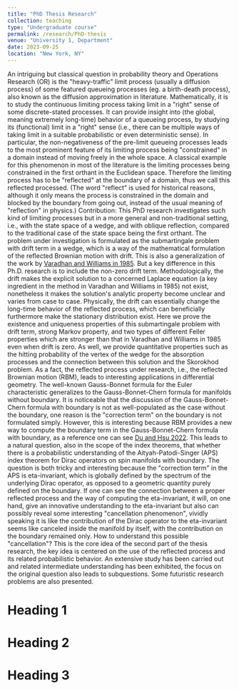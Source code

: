 ```yaml
---
title: "PhD Thesis Research"
collection: teaching
type: "Undergraduate course"
permalink: /research/PhD-thesis
venue: "University 1, Department"
date: 2023-09-25
location: "New York, NY"
---
```


An intriguing but classical question in probability theory and Operations Research (OR) is the "heavy-traffic" limit process (usually a diffusion process) of some featured queueing processes (eg. a birth-death process), also known as the diffusion approximation in literature. Mathematically, it is to study the continuous limiting process taking limit in a "right" sense of some discrete-stated processes. It can provide insight into (the global, meaning extremely long-time) behavior of a queueing process, by studying its (functional) limit in a "right" sense (i.e., there can be multiple ways of taking limit in a suitable probabilistic or even deterministic sense). 
In particular, the non-negativeness of the pre-limit queueing processes leads to the most prominent feature of its limiting process being "constrained" in a domain instead of moving freely in the whole space. A classical example for this phenomenon in most of the literature is the limiting processes being constrained in the first orthant in the Euclidean space. Therefore the limiting process has to be "reflected" at the boundary of a domain, thus we call this reflected processed. (The word "reflect" is used for historical reasons, although it only means the process is constrained in the domain and blocked by the boundary from going out, instead of the usual meaning of "reflection" in physics.) 
Contribution: This PhD research investigates such kind of limiting processes but in a more general and non-traditional setting, i.e., with the state space of a wedge, and with oblique reflection, compared to the traditional case of the state space being the first orthant. The problem under investigation is formulated as the submartingale problem with drift term in a wedge, which is a way of the mathematical formulation of the reflected Brownian motion with drift. This is also a generalization of the work by [Varadhan and Williams in 1985](https://onlinelibrary.wiley.com/doi/abs/10.1002/cpa.3160380405). But a key difference in this Ph.D. research is to include the non-zero drift term. Methodologically, the drift makes the explicit solution to a concerned Laplace equation (a key ingredient in the method in Varadhan and Williams in 1985) not exist, nonetheless it makes the solution's analytic property become unclear and varies from case to case. Physically, the drift can essentially change the long-time behavior of the reflected process, which can beneficially furthermore make the stationary distribution exist. Here we prove the existence and uniqueness properties of this submartingale problem with drift term, strong Markov property, and two types of different Feller properties which are stronger than that in Varadhan and Williams in 1985 even when drift is zero. As well, we provide quantitative properties such as the hitting probability of the vertex of the wedge for the absorption processes and the connection between this solution and the Skorokhod problem.
As a fact, the reflected process under research, i.e., the reflected Brownian motion (RBM), leads to interesting applications in differential geometry. The well-known Gauss-Bonnet formula for the Euler characteristic generalizes to the Gauss-Bonnet-Chern formula for manifolds without boundary. It is noticeable that the discussion of the Gauss-Bonnet-Chern formula with boundary is not as well-populated as the case without the boundary, one reason is the "correction term" on the boundary is not formulated simply. However, this is interesting because RBM provides a new way to compute the boundary term in the Gauss-Bonnet-Chern formula with boundary, as a reference one can see [Du and Hsu 2022](https://link.springer.com/article/10.1007/s40304-021-00266-3). This leads to a natural question, also in the scope of the index theorems, that whether there is a probabilistic understanding of the Aityah-Patodi-Singer (APS) index theorem for Dirac operators on spin manifolds with boundary. The question is both tricky and interesting because the "correction term" in the APS is eta-invariant, which is globally defined by the spectrum of the underlying Dirac operator, as opposed to a geometric quantity purely defined on the boundary. If one can see the connection between a proper reflected process and the way of computing the eta-invariant, it will, on one hand, give an innovative understanding to the eta-invariant but also can possibly reveal some interesting "cancellation phenomenon", vividly speaking it is like the contribution of the Dirac operator to the eta-invariant seems like canceled inside the manifold by itself, with the contribution on the boundary remained only. How to understand this possible "cancellation"? This is the core idea of the second part of the thesis research, the key idea is centered on the use of the reflected process and its related probabilistic behavior. An extensive study has been carried out and related intermediate understanding has been exhibited, the focus on the original question also leads to subquestions. Some futuristic research problems are also presented.

Heading 1
======

Heading 2
======

Heading 3
======
